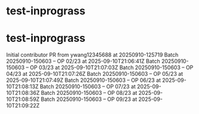 # test-inprograss
# test-inprograss
Initial contributor PR from ywang12345688 at 20250910-125719
Batch 20250910-150603 – OP 02/23 at 2025-09-10T21:06:41Z
Batch 20250910-150603 – OP 03/23 at 2025-09-10T21:07:03Z
Batch 20250910-150603 – OP 04/23 at 2025-09-10T21:07:26Z
Batch 20250910-150603 – OP 05/23 at 2025-09-10T21:07:49Z
Batch 20250910-150603 – OP 06/23 at 2025-09-10T21:08:13Z
Batch 20250910-150603 – OP 07/23 at 2025-09-10T21:08:36Z
Batch 20250910-150603 – OP 08/23 at 2025-09-10T21:08:59Z
Batch 20250910-150603 – OP 09/23 at 2025-09-10T21:09:22Z
